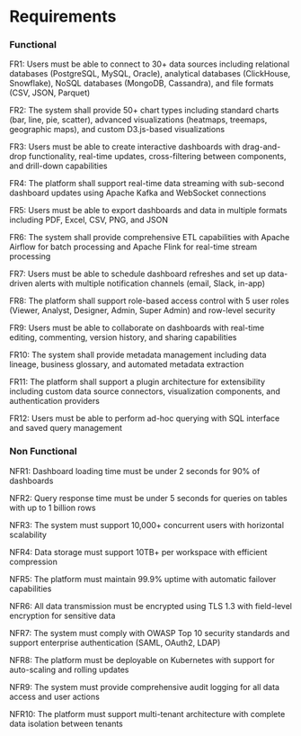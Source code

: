 # Requirements

### Functional

FR1: Users must be able to connect to 30+ data sources including relational databases (PostgreSQL, MySQL, Oracle), analytical databases (ClickHouse, Snowflake), NoSQL databases (MongoDB, Cassandra), and file formats (CSV, JSON, Parquet)

FR2: The system shall provide 50+ chart types including standard charts (bar, line, pie, scatter), advanced visualizations (heatmaps, treemaps, geographic maps), and custom D3.js-based visualizations

FR3: Users must be able to create interactive dashboards with drag-and-drop functionality, real-time updates, cross-filtering between components, and drill-down capabilities

FR4: The platform shall support real-time data streaming with sub-second dashboard updates using Apache Kafka and WebSocket connections

FR5: Users must be able to export dashboards and data in multiple formats including PDF, Excel, CSV, PNG, and JSON

FR6: The system shall provide comprehensive ETL capabilities with Apache Airflow for batch processing and Apache Flink for real-time stream processing

FR7: Users must be able to schedule dashboard refreshes and set up data-driven alerts with multiple notification channels (email, Slack, in-app)

FR8: The platform shall support role-based access control with 5 user roles (Viewer, Analyst, Designer, Admin, Super Admin) and row-level security

FR9: Users must be able to collaborate on dashboards with real-time editing, commenting, version history, and sharing capabilities

FR10: The system shall provide metadata management including data lineage, business glossary, and automated metadata extraction

FR11: The platform shall support a plugin architecture for extensibility including custom data source connectors, visualization components, and authentication providers

FR12: Users must be able to perform ad-hoc querying with SQL interface and saved query management

### Non Functional

NFR1: Dashboard loading time must be under 2 seconds for 90% of dashboards

NFR2: Query response time must be under 5 seconds for queries on tables with up to 1 billion rows

NFR3: The system must support 10,000+ concurrent users with horizontal scalability

NFR4: Data storage must support 10TB+ per workspace with efficient compression

NFR5: The platform must maintain 99.9% uptime with automatic failover capabilities

NFR6: All data transmission must be encrypted using TLS 1.3 with field-level encryption for sensitive data

NFR7: The system must comply with OWASP Top 10 security standards and support enterprise authentication (SAML, OAuth2, LDAP)

NFR8: The platform must be deployable on Kubernetes with support for auto-scaling and rolling updates

NFR9: The system must provide comprehensive audit logging for all data access and user actions

NFR10: The platform must support multi-tenant architecture with complete data isolation between tenants

